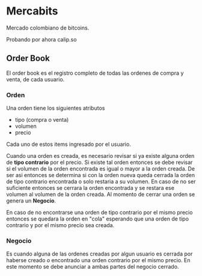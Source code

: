# Mercabits

Mercado colombiano de bitcoins.

Probando por ahora calip.so

## Order Book

El order book es el registro completo de todas las ordenes de compra y venta, de cada usuario.

### Orden

Una orden tiene los siguientes atributos

 * tipo (compra o venta)
 * volumen
 * precio

Cada uno de estos items ingresado por el usuario.

Cuando una orden es creada, es necesario revisar si ya existe alguna orden de **tipo contrario** por el precio.
Si existe tal orden entonces se debe revisar si el volumen de la orden encontrada es igual o mayor a la orden creada. De ser asi entonces
se determina si con la orden nueva queda cerrada la orden de tipo contrario encontrada o solo restaria a su volumen. En caso de no ser suficiente entonces
se cerrara la orden encontrada y se restara ese volumen al volumen de la orden creada. Al momento de cerrar una orden se genera un **Negocio**.

En caso de no encontrarse una orden de tipo contrario por el mismo precio entonces se quedara la orden en "cola" esperando que una orden de tipo contrario
y por el mismo precio sea creada.

### Negocio
Es cuando alguna de las ordenes creadas por algun usuario es cerrada por haberse creado o encontrado una orden contrario por el mismo precio. 
En este momento se debe anunciar a ambas partes del negocio cerrado.